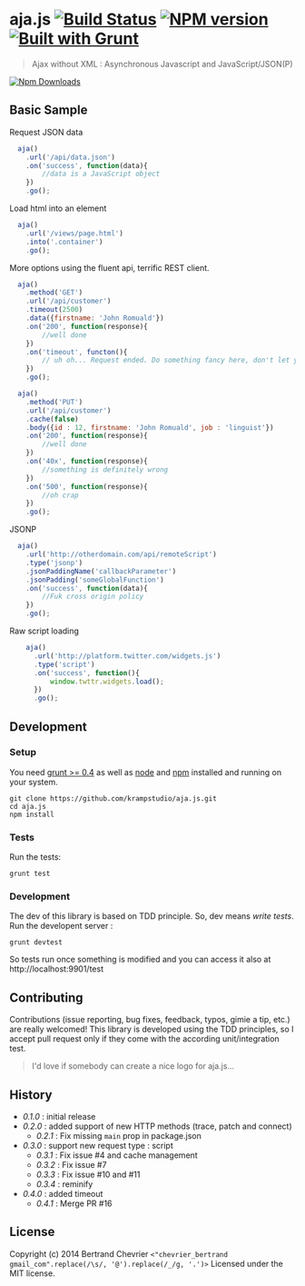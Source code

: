 aja.js  [![Build Status](https://travis-ci.org/krampstudio/aja.js.png)](https://travis-ci.org/krampstudio/aja.js) [![NPM version](https://badge.fury.io/js/aja.png)](http://badge.fury.io/js/aja) [![Built with Grunt](https://cdn.gruntjs.com/builtwith.png)](http://gruntjs.com/)
======
> Ajax without XML : Asynchronous Javascript and JavaScript/JSON(P)

[![Npm Downloads](https://nodei.co/npm/aja.png?downloads=true&stars=true)](https://nodei.co/npm/aja.png?downloads=true&stars=true)

## Basic Sample

Request JSON data

```javascript
  aja()
    .url('/api/data.json')
    .on('success', function(data){
        //data is a JavaScript object
    })
    .go();
```

Load html into an element

```javascript
  aja()
    .url('/views/page.html')
    .into('.container')
    .go();
```

More options using the fluent api, terrific REST client.

```javascript
  aja()
    .method('GET')
    .url('/api/customer')
    .timeout(2500)
    .data({firstname: 'John Romuald'})
    .on('200', function(response){
        //well done
    })
    .on('timeout', functon(){
        // uh oh... Request ended. Do something fancy here, don't let your user wait forever!
    })
    .go();

  aja()
    .method('PUT')
    .url('/api/customer')
    .cache(false)
    .body({id : 12, firstname: 'John Romuald', job : 'linguist'})
    .on('200', function(response){
        //well done
    })
    .on('40x', function(response){
        //something is definitely wrong
    })
    .on('500', function(response){
        //oh crap
    })
    .go();
```

JSONP

```javascript
  aja()
    .url('http://otherdomain.com/api/remoteScript')
    .type('jsonp')
    .jsonPaddingName('callbackParameter')
    .jsonPadding('someGlobalFunction')
    .on('success', function(data){
        //Fuk cross origin policy
    })
    .go();
```

Raw script loading

```javascript
    aja()
      .url('http://platform.twitter.com/widgets.js')
      .type('script')
      .on('success', function(){
          window.twttr.widgets.load();
      })
      .go();
```

## Development

### Setup

You need [grunt >= 0.4][grunt] as well as [node] and [npm] installed and running on your system.

```
git clone https://github.com/krampstudio/aja.js.git
cd aja.js
npm install
```

### Tests

Run the tests:

```
grunt test
```

### Development

The dev of this library is based on TDD principle. So, dev means *write tests*. Run the developent server :

```
grunt devtest
```

So tests run once something is modified and you can access it also at http://localhost:9901/test

## Contributing

Contributions (issue reporting, bug fixes, feedback, typos, gimie a tip, etc.) are really welcomed!
This library is developed using the TDD principles, so I accept pull request only if they come with the according unit/integration test.

> I'd love if somebody can create a nice logo for aja.js...

## History

 - _0.1.0_ : initial release
 - _0.2.0_ : added support of new HTTP methods (trace, patch and connect)
   - _0.2.1_ : Fix missing  `main` prop in package.json
 - _0.3.0_ : support new request type : script
   - _0.3.1_ : Fix issue #4 and cache management
   - _0.3.2_ : Fix issue #7
   - _0.3.3_ : Fix issue #10 and #11
   - _0.3.4_ : reminify
 - _0.4.0_ : added timeout
   - _0.4.1_ : Merge PR #16

## License

Copyright (c) 2014 Bertrand Chevrier `<"chevrier_bertrand gmail_com".replace(/\s/, '@').replace(/_/g, '.')>`
Licensed under the MIT license.


[grunt]: https://gruntjs.com
[node]: http://nodejs.org
[npm]: http://npmjs.org
